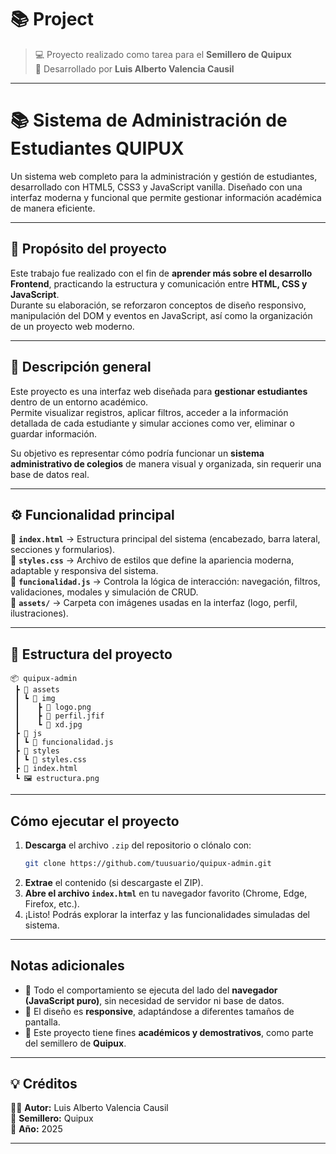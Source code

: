 # 📚 Project

> 💻 Proyecto realizado como tarea para el **Semillero de Quipux**  
> 🧑 Desarrollado por **Luis Alberto Valencia Causil**

---

# 📚 Sistema de Administración de Estudiantes QUIPUX

Un sistema web completo para la administración y gestión de estudiantes, desarrollado con HTML5, CSS3 y JavaScript vanilla. Diseñado con una interfaz moderna y funcional que permite gestionar información académica de manera eficiente.

---

## 🎯 Propósito del proyecto

Este trabajo fue realizado con el fin de **aprender más sobre el desarrollo Frontend**, practicando la estructura y comunicación entre **HTML, CSS y JavaScript**.  
Durante su elaboración, se reforzaron conceptos de diseño responsivo, manipulación del DOM y eventos en JavaScript, así como la organización de un proyecto web moderno.

---

## 🧠 Descripción general

Este proyecto es una interfaz web diseñada para **gestionar estudiantes** dentro de un entorno académico.  
Permite visualizar registros, aplicar filtros, acceder a la información detallada de cada estudiante y simular acciones como ver, eliminar o guardar información.

Su objetivo es representar cómo podría funcionar un **sistema administrativo de colegios** de manera visual y organizada, sin requerir una base de datos real.

---

## ⚙️ Funcionalidad principal

🔹 **`index.html`** → Estructura principal del sistema (encabezado, barra lateral, secciones y formularios).  
🔹 **`styles.css`** → Archivo de estilos que define la apariencia moderna, adaptable y responsiva del sistema.  
🔹 **`funcionalidad.js`** → Controla la lógica de interacción: navegación, filtros, validaciones, modales y simulación de CRUD.  
🔹 **`assets/`** → Carpeta con imágenes usadas en la interfaz (logo, perfil, ilustraciones).  

---

## 🧩 Estructura del proyecto

```
📦 quipux-admin
 ┣ 📂 assets
 ┃ ┗ 📂 img
 ┃    ┣ 📜 logo.png
 ┃    ┣ 📜 perfil.jfif
 ┃    ┗ 📜 xd.jpg
 ┣ 📂 js
 ┃ ┗ 📜 funcionalidad.js
 ┣ 📂 styles
 ┃ ┗ 📜 styles.css
 ┣ 📜 index.html
 ┗ 🖼️ estructura.png
```

---

## Cómo ejecutar el proyecto

1. **Descarga** el archivo `.zip` del repositorio o clónalo con:
   ```bash
   git clone https://github.com/tuusuario/quipux-admin.git
   ```
2. **Extrae** el contenido (si descargaste el ZIP).  
3. **Abre el archivo `index.html`** en tu navegador favorito (Chrome, Edge, Firefox, etc.).  
4. ¡Listo! Podrás explorar la interfaz y las funcionalidades simuladas del sistema.

---

## Notas adicionales

- 🔄 Todo el comportamiento se ejecuta del lado del **navegador (JavaScript puro)**, sin necesidad de servidor ni base de datos.  
- 📱 El diseño es **responsive**, adaptándose a diferentes tamaños de pantalla.  
- 🧰 Este proyecto tiene fines **académicos y demostrativos**, como parte del semillero de **Quipux**.

---

## 💡 Créditos

👨‍💻 **Autor:** Luis Alberto Valencia Causil  
🏫 **Semillero:** Quipux  
📅 **Año:** 2025  

---

